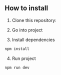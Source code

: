 
## How to install

1. Clone this repository:


2. Go into project

3. Install dependencies

```bash
npm install
```

4. Run project

```bash
npm run dev
```
